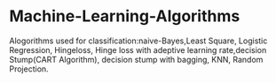 # Machine-Learning-Algorithms
Alogorithms used for classification:naive-Bayes,Least Square, Logistic Regression, Hingeloss, Hinge loss with adeptive learning rate,decision Stump(CART Algorithm), decision stump with bagging, KNN, Random Projection.
